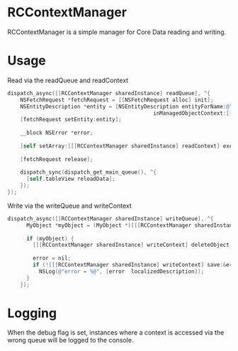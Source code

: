 # RCContextManager #
RCContextManager is a simple manager for Core Data reading and writing.

Usage
=====
Read via the readQueue and readContext

```objective-c
dispatch_async([[RCContextManager sharedInstance] readQueue], ^{
    NSFetchRequest *fetchRequest = [[NSFetchRequest alloc] init];
    NSEntityDescription *entity = [NSEntityDescription entityForName:@"myEntity" 
                                              inManagedObjectContext:[[RCContextManager sharedInstance] readContext]];
    [fetchRequest setEntity:entity];
    
    __block NSError *error;
    
    [self setArray:[[[RCContextManager sharedInstance] readContext] executeFetchRequest:fetchRequest error:&error]];
    
    [fetchRequest release];
    
    dispatch_sync(dispatch_get_main_queue(), ^{
      [self.tableView reloadData];
    });
});
```

Write via the writeQueue and writeContext

```objective-c
dispatch_async([[RCContextManager sharedInstance] writeQueue], ^{
      MyObject *myObject = (MyObject *)[[[RCContextManager sharedInstance] writeContext] existingObjectWithID:selectedId error:nil];
      
      if (myObject) {
        [[[RCContextManager sharedInstance] writeContext] deleteObject:myObject];
        
        error = nil;
        if (![[[RCContextManager sharedInstance] writeContext] save:&error])
          NSLog(@"error = %@", [error  localizedDescription]);
      }
    });
```

Logging
=======
When the debug flag is set, instances where a context is accessed via the wrong queue will be logged to the console.
